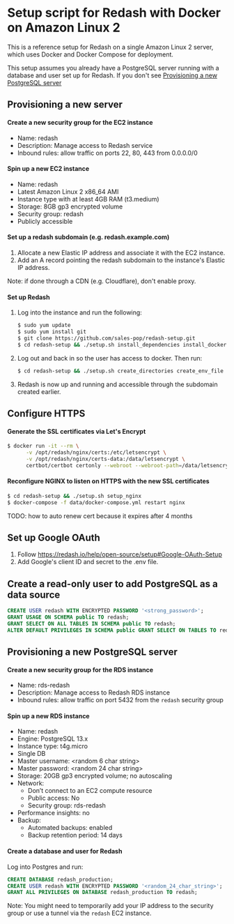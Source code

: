 # Setup script for Redash with Docker on Amazon Linux 2

This is a reference setup for Redash on a single Amazon Linux 2 server, which uses Docker and Docker Compose for deployment.

This setup assumes you already have a PostgreSQL server running with a database
and user set up for Redash. If you don't see [Provisioning a new PostgreSQL
server](#provisioning-a-new-postgresql-server)

## Provisioning a new server

#### Create a new security group for the EC2 instance

- Name: redash
- Description: Manage access to Redash service
- Inbound rules: allow traffic on ports 22, 80, 443 from 0.0.0.0/0

#### Spin up a new EC2 instance

- Name: redash
- Latest Amazon Linux 2 x86_64 AMI
- Instance type with at least 4GB RAM (t3.medium)
- Storage: 8GB gp3 encrypted volume
- Security group: redash
- Publicly accessible

#### Set up a redash subdomain (e.g. redash.example.com)

1. Allocate a new Elastic IP address and associate it with the EC2 instance.
2. Add an A record pointing the redash subdomain to the instance's Elastic IP address.

Note: if done through a CDN (e.g. Cloudflare), don't enable proxy.

#### Set up Redash

1. Log into the instance and run the following:

    ```sh
    $ sudo yum update
    $ sudo yum install git
    $ git clone https://github.com/sales-pop/redash-setup.git
    $ cd redash-setup && ./setup.sh install_dependencies install_docker
    ```

2. Log out and back in so the user has access to docker. Then run:

    ```sh
    $ cd redash-setup && ./setup.sh create_directories create_env_file setup_nginx start_app
    ```

4. Redash is now up and running and accessible through the subdomain created earlier.

## Configure HTTPS

#### Generate the SSL certificates via Let's Encrypt

```sh
$ docker run -it --rm \
      -v /opt/redash/nginx/certs:/etc/letsencrypt \
      -v /opt/redash/nginx/certs-data:/data/letsencrypt \
      certbot/certbot certonly --webroot --webroot-path=/data/letsencrypt -d redash.example.com
```

#### Reconfigure NGINX to listen on HTTPS with the new SSL certificates

```sh
$ cd redash-setup && ./setup.sh setup_nginx
$ docker-compose -f data/docker-compose.yml restart nginx
```

TODO: how to auto renew cert because it expires after 4 months

## Set up Google OAuth

1. Follow https://redash.io/help/open-source/setup#Google-OAuth-Setup
2. Add Google's client ID and secret to the .env file.

## Create a read-only user to add PostgreSQL as a data source

```sql
CREATE USER redash WITH ENCRYPTED PASSWORD '<strong_password>';
GRANT USAGE ON SCHEMA public TO redash;
GRANT SELECT ON ALL TABLES IN SCHEMA public TO redash;
ALTER DEFAULT PRIVILEGES IN SCHEMA public GRANT SELECT ON TABLES TO redash;
```

## Provisioning a new PostgreSQL server

#### Create a new security group for the RDS instance

- Name: rds-redash
- Description: Manage access to Redash RDS instance
- Inbound rules: allow traffic on port 5432 from the `redash` security group

#### Spin up a new RDS instance

- Name: redash
- Engine: PostgreSQL 13.x
- Instance type: t4g.micro
- Single DB
- Master username: <random 6 char string>
- Master password: <random 24 char string>
- Storage: 20GB gp3 encrypted volume; no autoscaling
- Network:
    - Don’t connect to an EC2 compute resource
    - Public access: No
    - Security group: rds-redash
- Performance insights: no
- Backup:
    - Automated backups: enabled
    - Backup retention period: 14 days

#### Create a database and user for Redash

Log into Postgres and run:

```sql
CREATE DATABASE redash_production;
CREATE USER redash WITH ENCRYPTED PASSWORD '<random_24_char_string>';
GRANT ALL PRIVILEGES ON DATABASE redash_production TO redash;
```

Note: You might need to temporarily add your IP address to the security group
or use a tunnel via the `redash` EC2 instance.



